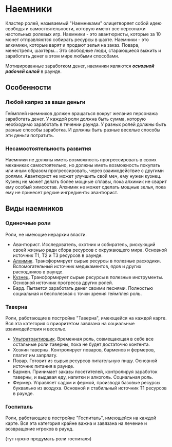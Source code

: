# Наемники

Кластер ролей, называемый "Наемниками" олицетворяет собой идею свободы и самостоятельности, которую имеют все персонажи настольных ролевых игр.
Наемники - это авантюристы, которые за 10 монет отправляются собирать ресурсы в шахте. Наемники - это алхимики, которые варят и продают зелья на заказ. Повара, менестрели, шахтеры... Это свободные люди, старающиеся выжить и заработать денег в этом мире любыми способами.

Мотивированные заработком денег, наемники являются _**основной рабочей силой**_ в раунде. 

## Особенности

### Любой каприз за ваши деньги
Геймплей наемников должен вращаться вокруг желания персонажа заработать денег. У каждой роли должна быть сумма, которую необходимо заработать в течении раунда. У разных ролей должны быть разные способы заработка. И должны быть разные веселые способы эти деньги потратить. 

### Несамостоятельность развития
Наемники не должны иметь возможность прогрессировать в своих механиках самостоятельно, но должны иметь возможность покупать или иным образом прогрессировать, через взаимодействие с другими ролями. Авантюрист не может улучшить свой меч, ему нужен кузнец. Кузнец не может делать более мощные сплавы, пока алхимик не сварит ему особый химсостав. Алхимик не может сделать мощные зелья, пока ему не принесет редкие ингредиенты авантюрист.

## Виды наемников

### Одиночные роли
Роли, не имеющие иерархии власти.
- Авантюрист. Исследователь, охотник и собиратель, рискующий своей жизнью ради сбора ресурсов с окружающего мира. Основной источник Т1, Т2 и Т3 ресурсов в раунде.
- [Алхимик](https://github.com/crystallpunk-14/crystall-punk-14/wiki/Role:-Alchemist-%5BRU%5D). Трансформирует сырые ресурсы в полезные расходики. Вспомогательный источник медикаментов, ядов и других расходников в раунде.
- [Кузнец](https://github.com/crystallpunk-14/crystall-punk-14/wiki/Role:-Blacksmith-%5BRU%5D). Трансформирует сырые ресурсы в полезные инструменты. Основной источник прогресса других ролей.
- Бард. Пытается заработать денег своими песнями. Полностью социальная и бесполезная с точки зрения геймплея роль.

### Таверна
Роли, работающие в постройке "Таверна", имеющейся на каждой карте. Вся эта категория с приоритетом завязана на социальные взаимодействия и веселье.
- [Ультратрактирщик](https://github.com/crystallpunk-14/crystall-punk-14/wiki/Role:--Innkeeper-%5BRU%5D). Временная роль, совмещающая в себе все остальные роли таверны, пока не будет достаточно контента.
- Хозяин таверны. Контролирует поваров, барменов и фермеров, платит им запрлату. 
- Повар. Готовит из сырых ресурсов питательную пищу. Основной источник питания в раунде.
- Бармен. Принимает заказы посетителей, контролируя заработок таверны, и выдавая еду, напитки и алкоголь. Социальная роль. 
- Фермер. Управляет садом и фермой, производя базовые ресурсы буквально из воздуха. Основной и стабильный источник Т1 ресурсов в раунде.

### Госпиталь
Роли, работающие в постройке "Госпиталь", имеющейся на каждой карте. Вся эта категория крайне важна и завязана на лечение и возвращение игроков в раунд.

(тут нужно продумать роли госпиталя)